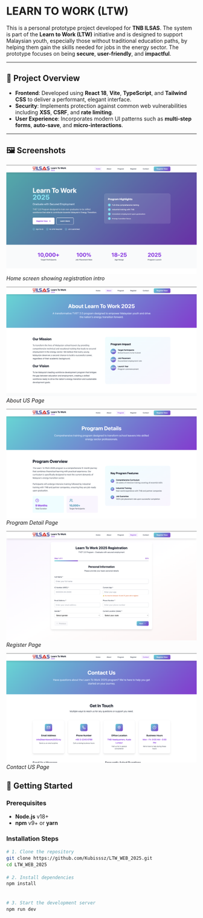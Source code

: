 # LEARN TO WORK (LTW)

This is a personal prototype project developed for **TNB ILSAS**. The system is part of the **Learn to Work (LTW)** initiative and is designed to support Malaysian youth, especially those without traditional education paths, by helping them gain the skills needed for jobs in the energy sector. The prototype focuses on being **secure**, **user-friendly**, and **impactful**.

---

## 📌 Project Overview

- **Frontend**: Developed using **React 18**, **Vite**, **TypeScript**, and **Tailwind CSS** to deliver a performant, elegant interface.  
- **Security**: Implements protection against common web vulnerabilities including **XSS**, **CSRF**, and **rate limiting**.  
- **User Experience**: Incorporates modern UI patterns such as **multi-step forms**, **auto-save**, and **micro-interactions**.

---

## 🖼️ Screenshots

![Home Page](images/Home.png)
*Home screen showing registration intro*

![About Form](images/About.png)
*About US Page*

![Program Form](images/Program.png)
*Program Detail Page*

![Register Page](images/Register.png)
*Register Page*

![Contact Page](images/Contact.png)
*Contact US Page*



## 🚀 Getting Started

### Prerequisites

- **Node.js** v18+
- **npm** v9+ or **yarn**

### Installation Steps

```bash
# 1. Clone the repository
git clone https://github.com/Kubisssz/LTW_WEB_2025.git
cd LTW_WEB_2025

# 2. Install dependencies
npm install


# 3. Start the development server
npm run dev

